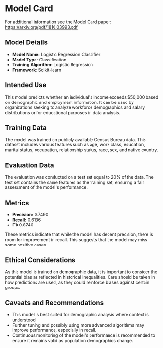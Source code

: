 # Model Card

For additional information see the Model Card paper: https://arxiv.org/pdf/1810.03993.pdf

## Model Details
- **Model Name:** Logistic Regression Classifier
- **Model Type:** Classification
- **Training Algorithm:** Logistic Regression
- **Framework:** Scikit-learn

## Intended Use
This model predicts whether an individual's income exceeds $50,000 based on demographic and employment information. It can be used by organizations seeking to analyze workforce demographics and salary distributions or for educational purposes in data analysis.

## Training Data
The model was trained on publicly available Census Bureau data. This dataset includes various features such as age, work class, education, marital status, occupation, relationship status, race, sex, and native country.

## Evaluation Data
The evaluation was conducted on a test set equal to 20% of the data. The test set contains the same features as the training set, ensuring a fair assessment of the model's performance.

## Metrics
- **Precision:** 0.7490
- **Recall:** 0.6136
- **F1:** 0.6746

These metrics indicate that while the model has decent precision, there is room for improvement in recall. This suggests that the model may miss some positive cases.

## Ethical Considerations
As this model is trained on demographic data, it is important to consider the potential bias as reflected in historical inequalities. Care should be taken in how predictions are used, as they could reinforce biases against certain groups.

## Caveats and Recommendations
- This model is best suited for demographic analysis where context is understood.
- Further tuning and possibly using more advanced algorithms may improve performance, especially in recall.
- Continuous monitoring of the model's performance is recommended to ensure it remains valid as population demographics change.